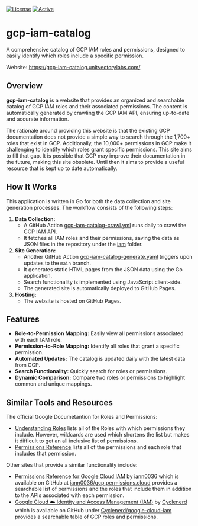 [![License](https://img.shields.io/badge/license-MIT-blue)](https://opensource.org/licenses/MIT) [![Active](https://img.shields.io/badge/Status-Active-green)](https://guide.unitvectorylabs.com/bestpractices/status/#active)

# gcp-iam-catalog

A comprehensive catalog of GCP IAM roles and permissions, designed to easily identify which roles include a specific permission.

Website: https://gcp-iam-catalog.unitvectorylabs.com/

## Overview

**gcp-iam-catalog** is a website that provides an organized and searchable catalog of GCP IAM roles and their associated permissions. The content is automatically generated by crawling the GCP IAM API, ensuring up-to-date and accurate information.

The rationale around providing this website is that the existing GCP documentation does not provide a simple way to search through the 1,700+ roles that exist in GCP.  Additionally, the 10,000+ permissions in GCP make it challenging to identify which roles grant specific permissions. This site aims to fill that gap.  It is possible that GCP may improve their documentation in the future, making this site obsolete. Until then it aims to provide a useful resource that is kept up to date automatically.

## How It Works

This application is written in Go for both the data collection and site generation processes. The workflow consists of the following steps:

1. **Data Collection:**
    - A GitHub Action [gcp-iam-catalog-crawl.yml](https://github.com/UnitVectorY-Labs/gcp-iam-catalog/blob/main/.github/workflows/gcp-iam-catalog-crawl.yml) runs daily to crawl the GCP IAM API.
    - It fetches all IAM roles and their permissions, saving the data as JSON files in the repository under the [iam](https://github.com/UnitVectorY-Labs/gcp-iam-catalog/tree/main/iam) folder.
2. **Site Generation:**
    - Another GitHub Action [gcp-iam-catalog-generate.yaml](https://github.com/UnitVectorY-Labs/gcp-iam-catalog/blob/main/.github/workflows/gcp-iam-catalog-generate.yaml) triggers upon updates to the `main` branch.
    - It generates static HTML pages from the JSON data using the Go application.
    - Search functionality is implemented using JavaScript client-side.
    - The generated site is automatically deployed to GitHub Pages.
3. **Hosting:**
    - The website is hosted on GitHub Pages.

## Features

- **Role-to-Permission Mapping:** Easily view all permissions associated with each IAM role.
- **Permission-to-Role Mapping:** Identify all roles that grant a specific permission.
- **Automated Updates:** The catalog is updated daily with the latest data from GCP.
- **Search Functionality:** Quickly search for roles or permissions.
- **Dynamic Comparison:** Compare two roles or permissions to highlight common and unique mappings.

## Similar Tools and Resources

The official Google Documetantion for Roles and Permissions:

- [Understanding Roles](https://cloud.google.com/iam/docs/understanding-roles) lists all of the Roles with which permissions they include.  However, wildcards are used which shortens the list but makes it difficult to get an all inclusive list of permissions.
- [Permissions Reference](https://cloud.google.com/iam/docs/permissions-reference) lists all of the permissions and each role that includes that permission.

Other sites that provide a similar functionality include:

- [Permissions Reference for Google Cloud IAM](https://gcp.permissions.cloud/) by [iann0036](https://github.com/iann0036) which is available on GitHub at [iann0036/gcp.permissions.cloud](https://github.com/iann0036/gcp.permissions.cloud) provides a searchable list of permissions and the roles that include them in addition to the APIs associated with each permission.
- [Google Cloud ☁️ Identity and Access Management (IAM)](https://gcloud-iam.nkn-it.de/) by [Cyclenerd](https://github.com/Cyclenerd) which is available on GitHub under [Cyclenerd/google-cloud-iam](https://github.com/Cyclenerd/google-cloud-iam) provides a searchable table of GCP roles and permissions.
